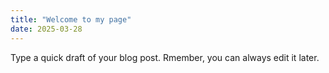 ```yaml
---
title: "Welcome to my page"
date: 2025-03-28
---
```

Type a quick draft of your blog post. Rmember, you can always edit it later.

